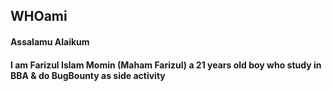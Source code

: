 ## WHOami

#### Assalamu Alaikum
#### I am **Farizul Islam Momin (Maham Farizul)** a 21 years old boy who study in **BBA** & do **BugBounty** as side activity
